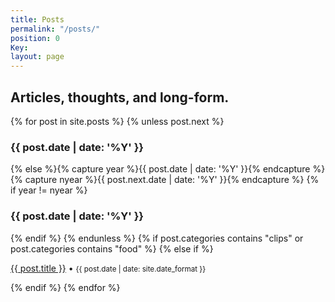 ```yaml
---
title: Posts
permalink: "/posts/"
position: 0
Key: 
layout: page
---
```


## Articles, thoughts, and long-form.

{% for post in site.posts %}
 {% unless post.next %}<h3>{{ post.date | date: '%Y' }}</h3>
{% else %}{% capture year %}{{ post.date | date: '%Y' }}{% endcapture %}{% capture nyear %}{{ post.next.date | date: '%Y' }}{% endcapture %}
{% if year != nyear %}<h3>{{ post.date | date: '%Y' }}</h3>{% endif %}
{% endunless %}
 {% if post.categories contains "clips" or post.categories contains "food" %}
 {% else if %}
<article>
<p><a href="{{ post.url }}">{{ post.title }}</a> • <small>{{ post.date | date: site.date_format }}</small></p>
</article>
 {% endif %}  
 {% endfor %}
